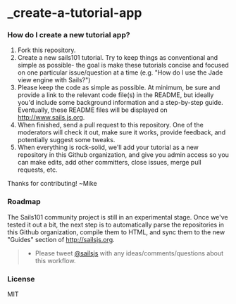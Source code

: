 _create-a-tutorial-app
======================

### How do I create a new tutorial app?

1. Fork this repository.
2. Create a new sails101 tutorial. Try to keep things as conventional and simple as possible- the goal is make these tutorials concise and focused on one particular issue/question at a time (e.g. "How do I use the Jade view engine with Sails?")
3. Please keep the code as simple as possible.  At minimum, be sure and provide a link to the relevant code file(s) in the README, but ideally you'd include some background information and a step-by-step guide.  Eventually, these README files will be displayed on http://www.sails.js.org.
4. When finished, send a pull request to this repository.  One of the moderators will check it out, make sure it works, provide feedback, and potentially suggest some tweaks.
5. When everything is rock-solid, we'll add your tutorial as a new repository in this Github organization, and give you admin access so you can make edits, add other committers, close issues, merge pull requests, etc.

Thanks for contributing!
~Mike


### Roadmap

The Sails101 community project is still in an experimental stage.  Once we've tested it out a bit, the next step is to automatically parse the repositories in this Github organization, compile them to HTML, and sync them to the new "Guides" section of http://sailsjs.org.

> + Please tweet [@sailsjs](https://twitter.com/sailsjs) with any ideas/comments/questions about this workflow.


### License

MIT
